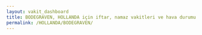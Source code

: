 ```yaml
---
layout: vakit_dashboard
title: BODEGRAVEN, HOLLANDA için iftar, namaz vakitleri ve hava durumu - ilçe/eyalet seç
permalink: /HOLLANDA/BODEGRAVEN/
---
```


<script type="text/javascript">
  var GLOBAL_COUNTRY = 'HOLLANDA';
  var GLOBAL_CITY = 'BODEGRAVEN';
  var GLOBAL_STATE = '';
  var lat = 72;
  var lon = 21;
</script>
